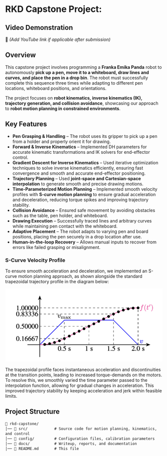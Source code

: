 # RKD Capstone Project:

## Video Demonstration
🔗 *(Add YouTube link if applicable after submission)*

## Overview
This capstone project involves programming a **Franka Emika Panda** robot to autonomously **pick up a pen, move it to a whiteboard, draw lines and curves, and place the pen in a drop bin**. The robot must successfully complete this sequence three times while adapting to different pen locations, whiteboard positions, and orientations.

The project focuses on **robot kinematics, inverse kinematics (IK), trajectory generation, and collision avoidance**, showcasing our approach to **robot motion planning in constrained environments**.

## Key Features
- **Pen Grasping & Handling** – The robot uses its gripper to pick up a pen from a holder and properly orient it for drawing.
- **Forward & Inverse Kinematics** – Implemented DH parameters for accurate kinematic transformations and IK solvers for end-effector control.
- **Gradient Descent for Inverse Kinematics** – Used iterative optimization techniques to solve inverse kinematics efficiently, ensuring fast convergence and smooth and accurate end-effector positioning.
- **Trajectory Planning** – Used **joint-space and Cartesian-space interpolation** to generate smooth and precise drawing motions.
- **Time-Parameterized Motion Planning** – Implemented smooth velocity profiles with **S-curve motion planning** to ensure gradual acceleration and deceleration, reducing torque spikes and improving trajectory stability.
- **Collision Avoidance** – Ensured safe movement by avoiding obstacles such as the table, pen holder, and whiteboard.
- **Drawing Execution** – Successfully traced lines and arbitrary curves while maintaining pen contact with the whiteboard.
- **Adaptive Placement** – The robot adapts to varying pen and board positions, placing the pen securely in a drop location after use.
- **Human-in-the-loop Recovery** – Allows manual inputs to recover from errors like failed grasping or misalignment.


### S-Curve Velocity Profile

To ensure smooth acceleration and deceleration, we implemented an S-curve motion planning approach, as shown alongside the standard trapezoidal trajectory profile in the diagram below:

![Trapezoidal Profile](docs/trapezoidal_profile.png)

The trapezoidal profile faces instantaneous acceleration and discontinuities at the transition points, leading to increased torque-demands on the motors. 
To resolve this, we smoothly varied the time parameter passed to the interpolation function, allowing for gradual changes in acceleration. This improved trajectory stability by keeping acceleration and jerk within feasible limits.

## Project Structure
```
📂 rkd-capstone/
│── 📁 src/            # Source code for motion planning, kinematics, and control
│── 📁 config/         # Configuration files, calibration parameters
│── 📁 docs/           # Writeup, reports, and documentation
│── 📄 README.md       # This file
```
